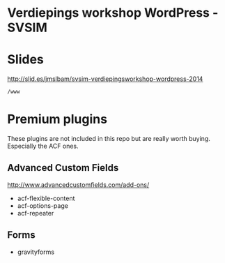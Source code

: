 Verdiepings workshop WordPress - SVSIM
====================================

# Slides
http://slid.es/jmslbam/svsim-verdiepingsworkshop-wordpress-2014

`/www` 

# Premium plugins
These plugins are not included in this repo but are really worth buying. Especially the ACF ones. 

## Advanced Custom Fields
http://www.advancedcustomfields.com/add-ons/

- acf-flexible-content  
- acf-options-page  
- acf-repeater 

## Forms 

- gravityforms

